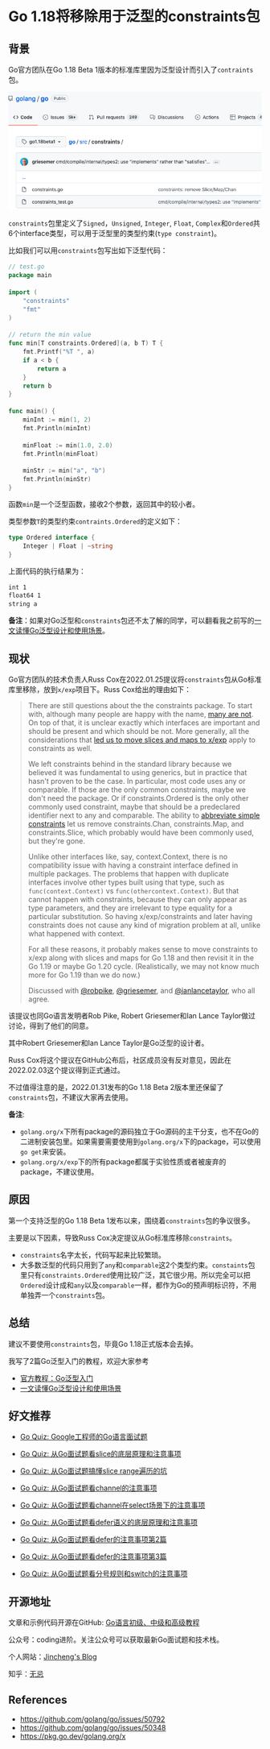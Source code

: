 # Go 1.18将移除用于泛型的constraints包

## 背景

Go官方团队在Go 1.18 Beta 1版本的标准库里因为泛型设计而引入了`contraints`包。

![](../../img/constraints.png)

`constraints`包里定义了`Signed`，`Unsigned`, `Integer`, `Float`, `Complex`和`Ordered`共6个interface类型，可以用于泛型里的类型约束(`type constraint`)。

比如我们可以用`constraints`包写出如下泛型代码：

```go
// test.go
package main

import (
	"constraints"
	"fmt"
)

// return the min value
func min[T constraints.Ordered](a, b T) T {
	fmt.Printf("%T ", a)
	if a < b {
		return a
	}
	return b
}

func main() {
	minInt := min(1, 2)
	fmt.Println(minInt)

	minFloat := min(1.0, 2.0)
	fmt.Println(minFloat)

	minStr := min("a", "b")
	fmt.Println(minStr)
}
```

函数`min`是一个泛型函数，接收2个参数，返回其中的较小者。

类型参数`T`的类型约束`contraints.Ordered`的定义如下：

```go
type Ordered interface {
	Integer | Float | ~string
}
```

上面代码的执行结果为：

```bash
int 1
float64 1
string a
```

**备注**：如果对Go泛型和`constraints`包还不太了解的同学，可以翻看我之前写的[一文读懂Go泛型设计和使用场景](https://mp.weixin.qq.com/s?__biz=Mzg2MTcwNjc1Mg==&mid=2247483731&idx=1&sn=b2258b28e2f3c16b065a5a1b22c15b0d&chksm=ce124e3cf965c72a6a22e0ed15deda8238567407bbd7157a79753fc8b605727ab2153009493c&token=1073108956&lang=zh_CN#rd)。



## 现状

Go官方团队的技术负责人Russ Cox在2022.01.25提议将`constraints`包从Go标准库里移除，放到`x/exp`项目下。Russ Cox给出的理由如下：

> There are still questions about the the constraints package. To start with, although many people are happy with the name, [many are not](https://github.com/golang/go/issues/50348). On top of that, it is unclear exactly which interfaces are important and should be present and which should be not. More generally, all the considerations that [led us to move slices and maps to x/exp](https://groups.google.com/g/golang-dev/c/iuB22_G9Kbo/m/7B1jd1I3BQAJ) apply to constraints as well.
>
> We left constraints behind in the standard library because we believed it was fundamental to using generics, but in practice that hasn't proven to be the case. In particular, most code uses any or comparable. If those are the only common constraints, maybe we don't need the package. Or if constraints.Ordered is the only other commonly used constraint, maybe that should be a predeclared identifier next to any and comparable. The ability to [abbreviate simple constraints](https://github.com/golang/go/issues/48424) let us remove constraints.Chan, constraints.Map, and constraints.Slice, which probably would have been commonly used, but they're gone.
>
> Unlike other interfaces like, say, context.Context, there is no compatibility issue with having a constraint interface defined in multiple packages. The problems that happen with duplicate interfaces involve other types built using that type, such as `func(context.Context)` vs `func(othercontext.Context)`. But that cannot happen with constraints, because they can only appear as type parameters, and they are irrelevant to type equality for a particular substitution. So having x/exp/constraints and later having constraints does not cause any kind of migration problem at all, unlike what happened with context.
>
> For all these reasons, it probably makes sense to move constraints to x/exp along with slices and maps for Go 1.18 and then revisit it in the Go 1.19 or maybe Go 1.20 cycle. (Realistically, we may not know much more for Go 1.19 than we do now.)
>
> Discussed with [@robpike](https://github.com/robpike), [@griesemer](https://github.com/griesemer), and [@ianlancetaylor](https://github.com/ianlancetaylor), who all agree.

该提议也同Go语言发明者Rob Pike, Robert Griesemer和Ian Lance Taylor做过讨论，得到了他们的同意。

其中Robert Griesemer和Ian Lance Taylor是Go泛型的设计者。

Russ Cox将这个提议在GitHub公布后，社区成员没有反对意见，因此在2022.02.03这个提议得到正式通过。

不过值得注意的是，2022.01.31发布的Go 1.18 Beta 2版本里还保留了`constraints`包，不建议大家再去使用。

**备注**:

* `golang.org/x`下所有package的源码独立于Go源码的主干分支，也不在Go的二进制安装包里。如果需要需要使用到`golang.org/x`下的package，可以使用`go get`来安装。
* `golang.org/x/exp`下的所有package都属于实验性质或者被废弃的package，不建议使用。



## 原因

第一个支持泛型的Go 1.18 Beta 1发布以来，围绕着`constraints`包的争议很多。

主要是以下因素，导致Russ Cox决定提议从Go标准库移除`constraints`。

* `constraints`名字太长，代码写起来比较繁琐。
* 大多数泛型的代码只用到了`any`和`comparable`这2个类型约束。`constaints`包里只有`constraints.Ordered`使用比较广泛，其它很少用。所以完全可以把`Ordered`设计成和`any`以及`comparable`一样，都作为Go的预声明标识符，不用单独弄一个`constraints`包。



## 总结

建议不要使用`constraints`包，毕竟Go 1.18正式版本会去掉。

我写了2篇Go泛型入门的教程，欢迎大家参考

* [官方教程：Go泛型入门](https://mp.weixin.qq.com/s?__biz=Mzg2MTcwNjc1Mg==&mid=2247483720&idx=1&sn=57ec4877dfd364a59deacf1e74a4fb66&chksm=ce124e27f965c731432dcc89d1e0563cf84baaef482eaa068a91bee61f10cf85b433923b83b4&token=1073108956&lang=zh_CN#rd)
* [一文读懂Go泛型设计和使用场景](https://mp.weixin.qq.com/s?__biz=Mzg2MTcwNjc1Mg==&mid=2247483731&idx=1&sn=b2258b28e2f3c16b065a5a1b22c15b0d&chksm=ce124e3cf965c72a6a22e0ed15deda8238567407bbd7157a79753fc8b605727ab2153009493c&token=1073108956&lang=zh_CN#rd)



## 好文推荐

* [Go Quiz: Google工程师的Go语言面试题](https://mp.weixin.qq.com/s?__biz=Mzg2MTcwNjc1Mg==&mid=2247483826&idx=1&sn=867f05f3de482259a16369d5e7dff84f&chksm=ce124eddf965c7cb6fee82f567ac86bcf48aaf6bc7c2dc4261c0c9f8f13a2d6f6e060ccb9d16&token=1725113580&lang=zh_CN#rd)

* [Go Quiz: 从Go面试题看slice的底层原理和注意事项](https://mp.weixin.qq.com/s?__biz=Mzg2MTcwNjc1Mg==&mid=2247483741&idx=1&sn=486066a3a582faf457f91b8397178f64&chksm=ce124e32f965c72411e2f083c22531aa70bb7fa0946c505dc886fb054b2a644abde3ad7ea6a0&token=1073108956&lang=zh_CN#rd)

* [Go Quiz: 从Go面试题搞懂slice range遍历的坑](https://mp.weixin.qq.com/s?__biz=Mzg2MTcwNjc1Mg==&mid=2247483810&idx=1&sn=1f6ab90f481ef340cf48c2458a2a8682&chksm=ce124ecdf965c7dbbf26b331f3e316b9d376f8cd7d9190bfce0e9695593c8bb8b7e8ed06ed8c&token=1073108956&lang=zh_CN#rd)

* [Go Quiz: 从Go面试题看channel的注意事项](https://mp.weixin.qq.com/s?__biz=Mzg2MTcwNjc1Mg==&mid=2247483746&idx=1&sn=c3ec0e3f67fa7b1cb82e61450d10c7fd&chksm=ce124e0df965c71b7e148ac3ce05c82ffde4137cb901b16c2c9567f3f6ed03e4ff738866ad53&token=1073108956&lang=zh_CN#rd)

* [Go Quiz: 从Go面试题看channel在select场景下的注意事项](https://mp.weixin.qq.com/s?__biz=Mzg2MTcwNjc1Mg==&mid=2247483816&idx=1&sn=44e5cf4900b44f9a0cde491df5dd6e51&chksm=ce124ec7f965c7d1edd9ccffe80520981970ad6000cfea3b1a4099a4627f0f24cc33272ec996&token=1073108956&lang=zh_CN#rd)

* [Go Quiz: 从Go面试题看defer语义的底层原理和注意事项](https://mp.weixin.qq.com/s?__biz=Mzg2MTcwNjc1Mg==&mid=2247483756&idx=1&sn=d536fa3340e1d5f91d72eaa8b67c8123&chksm=ce124e03f965c715e26f5943948e17d8e0ebb3c4a3a180a149219a610f83fc6eb77b3b166b6a&token=1073108956&lang=zh_CN#rd)

* [Go Quiz: 从Go面试题看defer的注意事项第2篇](https://mp.weixin.qq.com/s?__biz=Mzg2MTcwNjc1Mg==&mid=2247483762&idx=1&sn=ca4235d28d513267aa082dc12cb37fda&chksm=ce124e1df965c70b06be48bc537bd628f3caf81e2837ebc2fbd0edddc6eb4f2b2c52e4d5c5d5&token=1073108956&lang=zh_CN#rd)

* [Go Quiz: 从Go面试题看defer的注意事项第3篇](https://mp.weixin.qq.com/s?__biz=Mzg2MTcwNjc1Mg==&mid=2247483821&idx=1&sn=2ebfb63b78f5fa3666ca6801985a5462&chksm=ce124ec2f965c7d441efbc0d40d0dd8b4d62c255f8ca0b093d106944adbca9a903e94eb92b19&token=1073108956&lang=zh_CN#rd)

* [Go Quiz: 从Go面试题看分号规则和switch的注意事项](https://mp.weixin.qq.com/s?__biz=Mzg2MTcwNjc1Mg==&mid=2247483750&idx=1&sn=235d959cd0401c2c4299f2ec1bbbfec9&chksm=ce124e09f965c71f1989ac9fe691af6a7697ba12a084d8cbdfe3966da1372f787d8e07c231a7&token=1073108956&lang=zh_CN#rd)

  

## 开源地址

文章和示例代码开源在GitHub: [Go语言初级、中级和高级教程](https://github.com/jincheng9/go-tutorial)

公众号：coding进阶。关注公众号可以获取最新Go面试题和技术栈。

个人网站：[Jincheng's Blog](https://jincheng9.github.io/)

知乎：[无忌](https://www.zhihu.com/people/thucuhkwuji)



## References

* https://github.com/golang/go/issues/50792
* https://github.com/golang/go/issues/50348
* https://pkg.go.dev/golang.org/x